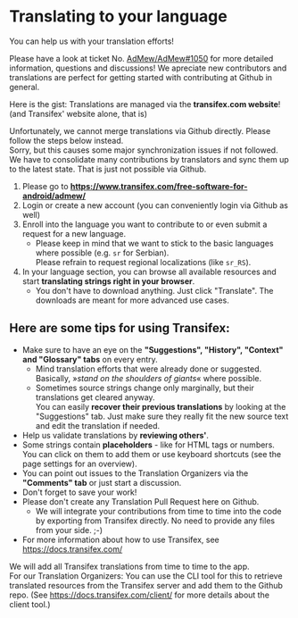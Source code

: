 # Translating to your language

You can help us with your translation efforts!  

Please have a look at ticket No. [AdMew/AdMew#1050](https://github.com/AdMew/AdMew/issues/1050) for more detailed information, questions and discussions!
We apreciate new contributors and translations are perfect for getting started with contributing at Github in general.

Here is the gist:
Translations are managed via the **transifex.com website**! (and Transifex' website alone, that is)

Unfortunately, we cannot merge translations via Github directly. Please follow the steps below instead.  
Sorry, but this causes some major synchronization issues if not followed.  We have to consolidate many contributions by translators and sync them up to the latest state. That is just not possible via Github.  

1. Please go to **https://www.transifex.com/free-software-for-android/admew/**
1. Login or create a new account (you can conveniently login via Github as well)
1. Enroll into the language you want to contribute to or even submit a request for a new language.
   * Please keep in mind that we want to stick to the basic languages where possible (e.g. `sr` for Serbian).  
   Please refrain to request regional localizations (like `sr_RS`).
1. In your language section, you can browse all available resources and start **translating strings right in your browser**.
   * You don't have to download anything. Just click "Translate". The downloads are meant for more advanced use cases.

## Here are some tips for using Transifex:
* Make sure to have an eye on the **"Suggestions", "History", "Context" and "Glossary" tabs** on every entry. 
   * Mind translation efforts that were already done or suggested.  
   Basically, »*stand on the shoulders of giants*« where possible.
   * Sometimes source strings change only marginally, but their translations get cleared anyway.  
   You can easily **recover their previous translations** by looking at the "Suggestions" tab. Just make sure they really fit the new source text and edit the translation if needed.
* Help us validate translations by **reviewing others'**. 
* Some strings contain **placeholders** - like for HTML tags or numbers.  
You can click on them to add them or use keyboard shortcuts (see the page settings for an overview).
* You can point out issues to the Translation Organizers via the **"Comments" tab** or just start a discussion.
* Don't forget to save your work!
* Please don't create any Translation Pull Request here on Github.  
   * We will integrate your contributions from time to time into the code by exporting from Transifex directly. No need to provide any files from your side. ;-) 
* For more information about how to use Transifex, see https://docs.transifex.com/


We will add all Transifex translations from time to time to the app.  
For our Translation Organizers: You can use the CLI tool for this to retrieve translated resources from the Transifex server and add them to the Github repo. (See https://docs.transifex.com/client/ for more details about the client tool.)
